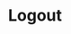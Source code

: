 ---
title: Logout
tags: ["logout", "exit", "sign out", "leave", "log off", "quit", "disconnect"]
icon: logout
svg: '<svg xmlns="http://www.w3.org/2000/svg" width="24" height="24" fill="none" viewBox="0 0 24 24" stroke-width="1.5" stroke-linecap="round" stroke-linejoin="round" stroke="currentColor"><path d="M13.496 4.5H6.5c-1.105 0-2 .96-2 2.143v10.714c0 1.184.895 2.143 2 2.143h7m2.5-4 3.5-3.5L16 8.5m-6.5 3.496h10"/></svg>'
---